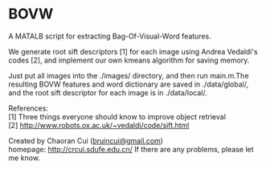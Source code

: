BOVW
====

A MATALB script for extracting Bag-Of-Visual-Word features.

We generate root sift descriptors [1] for each image using Andrea Vedaldi's codes [2], and implement our own kmeans algorithm for saving memory.

Just put all images into the ./images/ directory, and then run main.m.The resulting BOVW features and word dictionary are saved in ./data/global/, and the root sift descriptor for each image is in ./data/local/.

References:  
[1] Three things everyone should know to improve object retrieval  
[2] http://www.robots.ox.ac.uk/~vedaldi/code/sift.html

Created by Chaoran Cui (bruincui@gmail.com)  
homepage: http://crcui.sdufe.edu.cn/ 
If there are any problems, please let me know.


